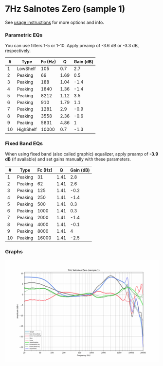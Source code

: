# 7Hz Salnotes Zero (sample 1)
See [usage instructions](https://github.com/jaakkopasanen/AutoEq#usage) for more options and info.

### Parametric EQs
You can use filters 1-5 or 1-10. Apply preamp of -3.6 dB or -3.3 dB, respectively.

|   # | Type      |   Fc (Hz) |    Q |   Gain (dB) |
|-----|-----------|-----------|------|-------------|
|   1 | LowShelf  |       105 | 0.7  |         2.7 |
|   2 | Peaking   |        69 | 1.69 |         0.5 |
|   3 | Peaking   |       188 | 1.04 |        -1.4 |
|   4 | Peaking   |      1840 | 1.36 |        -1.4 |
|   5 | Peaking   |      8212 | 1.12 |         3.5 |
|   6 | Peaking   |       910 | 1.79 |         1.1 |
|   7 | Peaking   |      1281 | 2.9  |        -0.9 |
|   8 | Peaking   |      3558 | 2.36 |        -0.6 |
|   9 | Peaking   |      5831 | 4.86 |         1   |
|  10 | HighShelf |     10000 | 0.7  |        -1.3 |

### Fixed Band EQs
When using fixed band (also called graphic) equalizer, apply preamp of **-3.9 dB** (if available) and set gains manually with these parameters.

|   # | Type    |   Fc (Hz) |    Q |   Gain (dB) |
|-----|---------|-----------|------|-------------|
|   1 | Peaking |        31 | 1.41 |         2.8 |
|   2 | Peaking |        62 | 1.41 |         2.6 |
|   3 | Peaking |       125 | 1.41 |        -0.2 |
|   4 | Peaking |       250 | 1.41 |        -1.4 |
|   5 | Peaking |       500 | 1.41 |         0.3 |
|   6 | Peaking |      1000 | 1.41 |         0.3 |
|   7 | Peaking |      2000 | 1.41 |        -1.4 |
|   8 | Peaking |      4000 | 1.41 |        -0.1 |
|   9 | Peaking |      8000 | 1.41 |         4   |
|  10 | Peaking |     16000 | 1.41 |        -2.5 |

### Graphs
![](./7Hz%20Salnotes%20Zero%20(sample%201).png)
